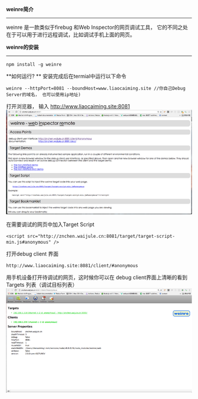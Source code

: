 **weinre简介**
********
weinre 是一款类似于firebug 和Web Inspector的网页调试工具， 它的不同之处在于可以用于进行远程调试，比如调试手机上面的网页。

**weinre的安装**
***

```
npm install -g weinre
```
**如何运行?
**
安装完成后在termial中运行以下命令
```
weinre --httpPort=8081 --boundHost=www.liaocaiming.site //你自己Debug Server的域名， 也可以使用ip地址)
```

打开浏览器， 输入 http://www.liaocaiming.site:8081
![](/assets/weinre.png)

在需要调试的网页中加入Target Script
```
<script src="http://znchen.waijule.cn:8081/target/target-script-min.js#anonymous" />
```

打开debug client 界面
```
http://www.liaocaiming.site:8081/client/#anonymous
```
用手机设备打开待调试的网页，这时候你可以在 debug client界面上清晰的看到 Targets 列表（调试目标列表）
![](/assets/weinre2.png)

